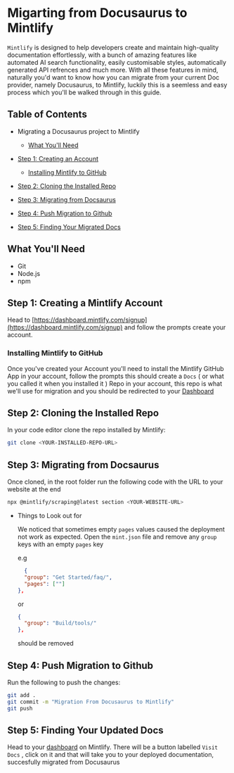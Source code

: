 # Migarting from Docusaurus to Mintlify

`Mintlify` is designed to help developers create and maintain high-quality documentation effortlessly, with a bunch of amazing features like automated AI search functionality, easily customisable styles, automatically generated API refrences and much more. With all these features in mind, naturally you'd want to know how you can migrate from your current Doc provider, namely Docusaurus, to Mintlify, luckily this is a seemless and easy process which you'll be walked through in this guide.

## Table of Contents

- Migrating a Docusaurus project to Mintlify

  - [What You'll Need](#what-youll-learn)

- [Step 1: Creating an Account](#step-1-creating-a-mintlify-account)
  - [Installing Mintlify to GitHub](#installing-mintlify-to-github)
- [Step 2: Cloning the Installed Repo](#step-2-cloning-the-installed-repo)
- [Step 3: Migrating from Docsaurus](#step-3-migrating-from-docsaurus)
- [Step 4: Push Migration to Github](#step-4-push-migration-to-github)
- [Step 5: Finding Your Migrated Docs](#step-5-finding-your-updated-docs)

## What You'll Need

- Git
- Node.js
- npm

## Step 1: Creating a Mintlify Account

Head to [https://dashboard.mintlify.com/signup](https://dashboard.mintlify.com/signup) and follow the prompts create your account.

### Installing Mintlify to GitHub

Once you've created your Account you'll need to install the Mintlify GitHub App in your account, follow the prompts this should create a `Docs` ( or what you called it when you installed it ) Repo in your account, this repo is what we'll use for migration and you should be redirected to your [Dashboard](https://dashboard.mintlify.com/)

## Step 2: Cloning the Installed Repo

In your code editor clone the repo installed by Mintlify:

```bash
git clone <YOUR-INSTALLED-REPO-URL>
```

## Step 3: Migrating from Docsaurus

Once cloned, in the root folder run the following code with the URL to your website at the end

```bash
npx @mintlify/scraping@latest section <YOUR-WEBSITE-URL>
```

- Things to Look out for

  We noticed that sometimes empty `pages` values caused the deployment not work as expected. Open the `mint.json` file and remove any `group` keys with an empty `pages` key

  e.g

  ```json
    {
    "group": "Get Started/faq/",
    "pages": [""]
  },
  ```

  or

  ```json
  {
    "group": "Build/tools/"
  },
  ```

  should be removed

## Step 4: Push Migration to Github

Run the following to push the changes:

```bash
git add .
git commit -m "Migration From Docusaurus to Mintlify"
git push
```

## Step 5: Finding Your Updated Docs

Head to your [dashboard](https://dashboard.mintlify.com/) on Mintlify. There will be a button labelled `Visit Docs` , click on it and that will take you to your deployed documentation, succesfully migrated from Docusaurus
